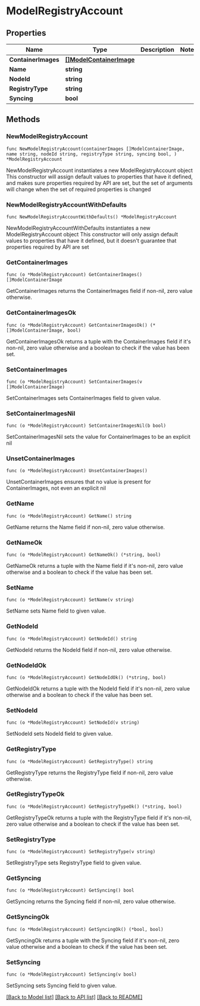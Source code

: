 # ModelRegistryAccount

## Properties

Name | Type | Description | Notes
------------ | ------------- | ------------- | -------------
**ContainerImages** | [**[]ModelContainerImage**](ModelContainerImage.md) |  | 
**Name** | **string** |  | 
**NodeId** | **string** |  | 
**RegistryType** | **string** |  | 
**Syncing** | **bool** |  | 

## Methods

### NewModelRegistryAccount

`func NewModelRegistryAccount(containerImages []ModelContainerImage, name string, nodeId string, registryType string, syncing bool, ) *ModelRegistryAccount`

NewModelRegistryAccount instantiates a new ModelRegistryAccount object
This constructor will assign default values to properties that have it defined,
and makes sure properties required by API are set, but the set of arguments
will change when the set of required properties is changed

### NewModelRegistryAccountWithDefaults

`func NewModelRegistryAccountWithDefaults() *ModelRegistryAccount`

NewModelRegistryAccountWithDefaults instantiates a new ModelRegistryAccount object
This constructor will only assign default values to properties that have it defined,
but it doesn't guarantee that properties required by API are set

### GetContainerImages

`func (o *ModelRegistryAccount) GetContainerImages() []ModelContainerImage`

GetContainerImages returns the ContainerImages field if non-nil, zero value otherwise.

### GetContainerImagesOk

`func (o *ModelRegistryAccount) GetContainerImagesOk() (*[]ModelContainerImage, bool)`

GetContainerImagesOk returns a tuple with the ContainerImages field if it's non-nil, zero value otherwise
and a boolean to check if the value has been set.

### SetContainerImages

`func (o *ModelRegistryAccount) SetContainerImages(v []ModelContainerImage)`

SetContainerImages sets ContainerImages field to given value.


### SetContainerImagesNil

`func (o *ModelRegistryAccount) SetContainerImagesNil(b bool)`

 SetContainerImagesNil sets the value for ContainerImages to be an explicit nil

### UnsetContainerImages
`func (o *ModelRegistryAccount) UnsetContainerImages()`

UnsetContainerImages ensures that no value is present for ContainerImages, not even an explicit nil
### GetName

`func (o *ModelRegistryAccount) GetName() string`

GetName returns the Name field if non-nil, zero value otherwise.

### GetNameOk

`func (o *ModelRegistryAccount) GetNameOk() (*string, bool)`

GetNameOk returns a tuple with the Name field if it's non-nil, zero value otherwise
and a boolean to check if the value has been set.

### SetName

`func (o *ModelRegistryAccount) SetName(v string)`

SetName sets Name field to given value.


### GetNodeId

`func (o *ModelRegistryAccount) GetNodeId() string`

GetNodeId returns the NodeId field if non-nil, zero value otherwise.

### GetNodeIdOk

`func (o *ModelRegistryAccount) GetNodeIdOk() (*string, bool)`

GetNodeIdOk returns a tuple with the NodeId field if it's non-nil, zero value otherwise
and a boolean to check if the value has been set.

### SetNodeId

`func (o *ModelRegistryAccount) SetNodeId(v string)`

SetNodeId sets NodeId field to given value.


### GetRegistryType

`func (o *ModelRegistryAccount) GetRegistryType() string`

GetRegistryType returns the RegistryType field if non-nil, zero value otherwise.

### GetRegistryTypeOk

`func (o *ModelRegistryAccount) GetRegistryTypeOk() (*string, bool)`

GetRegistryTypeOk returns a tuple with the RegistryType field if it's non-nil, zero value otherwise
and a boolean to check if the value has been set.

### SetRegistryType

`func (o *ModelRegistryAccount) SetRegistryType(v string)`

SetRegistryType sets RegistryType field to given value.


### GetSyncing

`func (o *ModelRegistryAccount) GetSyncing() bool`

GetSyncing returns the Syncing field if non-nil, zero value otherwise.

### GetSyncingOk

`func (o *ModelRegistryAccount) GetSyncingOk() (*bool, bool)`

GetSyncingOk returns a tuple with the Syncing field if it's non-nil, zero value otherwise
and a boolean to check if the value has been set.

### SetSyncing

`func (o *ModelRegistryAccount) SetSyncing(v bool)`

SetSyncing sets Syncing field to given value.



[[Back to Model list]](../README.md#documentation-for-models) [[Back to API list]](../README.md#documentation-for-api-endpoints) [[Back to README]](../README.md)


